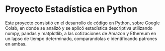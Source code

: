 # Proyecto Estadística en Python
Este proyecto consistió en el desarrollo de código en Python, sobre Google Colab, en donde se analizó y se aplicó estadística descriptiva utilizando numpy, pandas y matplotlib, a las cotizaciones de Amazon y Ethereum en un lapso de tiempo determinado, comparandolas e identificando patrones en ambas.

